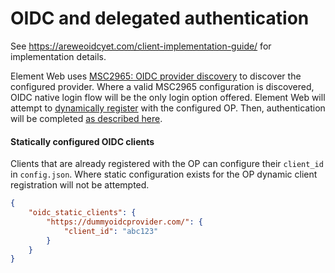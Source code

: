 # OIDC and delegated authentication

See https://areweoidcyet.com/client-implementation-guide/ for implementation details.

Element Web uses [MSC2965: OIDC provider discovery](https://github.com/matrix-org/matrix-spec-proposals/pull/2965) to discover the configured provider.
Where a valid MSC2965 configuration is discovered, OIDC native login flow will be the only login option offered.
Element Web will attempt to [dynamically register](https://openid.net/specs/openid-connect-registration-1_0.html) with the configured OP.
Then, authentication will be completed [as described here](https://areweoidcyet.com/client-implementation-guide/).

#### Statically configured OIDC clients

Clients that are already registered with the OP can configure their `client_id` in `config.json`.
Where static configuration exists for the OP dynamic client registration will not be attempted.

```json
{
    "oidc_static_clients": {
        "https://dummyoidcprovider.com/": {
            "client_id": "abc123"
        }
    }
}
```
